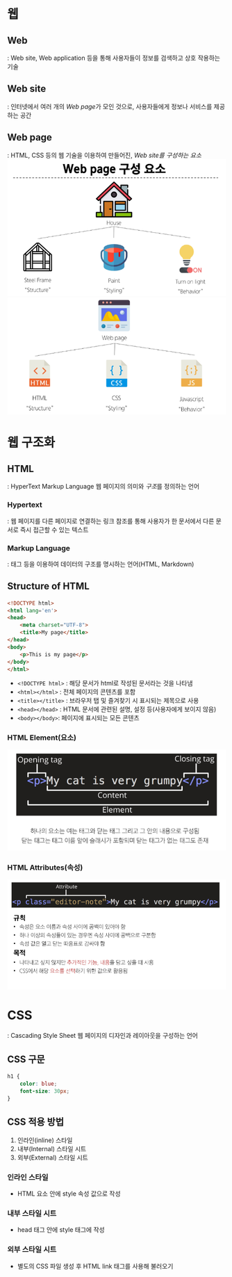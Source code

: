 # 웹
## Web
: Web site, Web application 등을 통해 사용자들이 정보를 검색하고 상호 작용하는 기술
## Web site
: 인터넷에서 여러 개의 *Web page*가 모인 것으로, 사용자들에게 정보나 서비스를 제공하는 공간
## Web page
: HTML, CSS 등의 웹 기술을 이용하여 만들어진, *Web site를 구성하는 요소*
![img](../img/240306_1.PNG)
![img](../img/240306_2.PNG)
# 웹 구조화
## HTML
: HyperText Markup Language
웹 페이지의 의미와 *구조*를 정의하는 언어
### Hypertext
: 웹 페이지를 다른 페이지로 연결하는 링크
참조를 통해 사용자가 한 문서에서 다른 문서로 즉시 접근할 수 있는 텍스트
### Markup Language
: 태그 등을 이용하여 데이터의 구조를 명시하는 언어(HTML, Markdown)
## Structure of HTML
```HTML
<!DOCTYPE html>
<html lang='en'>
<head>
	<meta charset="UTF-8">
	<title>My page</title>
</head>
<body>
	<p>This is my page</p>
</body>
</html>
```
- `<!DOCTYPE html>` : 해당 문서가 html로 작성된 문서라는 것을 나타냄
- `<html></html>` : 전체 페이지의 콘텐츠를 포함
- `<title></title>` : 브라우저 탭 및 즐겨찾기 시 표시되는 제목으로 사용
- `<head></head>` : HTML 문서에 관련된 설명, 설정 등(사용자에게 보이지 않음)
- `<body></body>`: 페이지에 표시되는 모든 콘텐츠
### HTML Element(요소)
![img](../img/240306_3.PNG)
### HTML Attributes(속성)
![img](../img/240306_4.PNG)
# CSS
: Cascading Style Sheet
웹 페이지의 디자인과 레이아웃을 구성하는 언어
## CSS 구문
```CSS
h1 {
	color: blue;
	font-size: 30px;
}
```
## CSS 적용 방법
1. 인라인(inline) 스타일
2. 내부(Internal) 스타일 시트
3. 외부(External) 스타일 시트
### 인라인 스타일
- HTML 요소 안에 style 속성 값으로 작성
### 내부 스타일 시트
- head 태그 안에 style 태그에 작성
### 외부 스타일 시트
- 별도의 CSS 파일 생성 후 HTML link 태그를 사용해 불러오기